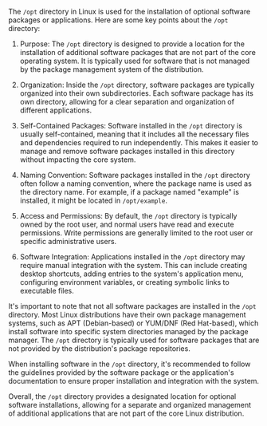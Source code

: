 The `/opt` directory in Linux is used for the installation of optional software packages or applications. Here are some key points about the `/opt` directory:

1. Purpose: The `/opt` directory is designed to provide a location for the installation of additional software packages that are not part of the core operating system. It is typically used for software that is not managed by the package management system of the distribution.

2. Organization: Inside the `/opt` directory, software packages are typically organized into their own subdirectories. Each software package has its own directory, allowing for a clear separation and organization of different applications.

3. Self-Contained Packages: Software installed in the `/opt` directory is usually self-contained, meaning that it includes all the necessary files and dependencies required to run independently. This makes it easier to manage and remove software packages installed in this directory without impacting the core system.

4. Naming Convention: Software packages installed in the `/opt` directory often follow a naming convention, where the package name is used as the directory name. For example, if a package named "example" is installed, it might be located in `/opt/example`.

5. Access and Permissions: By default, the `/opt` directory is typically owned by the root user, and normal users have read and execute permissions. Write permissions are generally limited to the root user or specific administrative users.

6. Software Integration: Applications installed in the `/opt` directory may require manual integration with the system. This can include creating desktop shortcuts, adding entries to the system's application menu, configuring environment variables, or creating symbolic links to executable files.

It's important to note that not all software packages are installed in the `/opt` directory. Most Linux distributions have their own package management systems, such as APT (Debian-based) or YUM/DNF (Red Hat-based), which install software into specific system directories managed by the package manager. The `/opt` directory is typically used for software packages that are not provided by the distribution's package repositories.

When installing software in the `/opt` directory, it's recommended to follow the guidelines provided by the software package or the application's documentation to ensure proper installation and integration with the system.

Overall, the `/opt` directory provides a designated location for optional software installations, allowing for a separate and organized management of additional applications that are not part of the core Linux distribution.